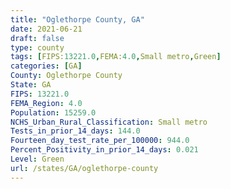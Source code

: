 ```yaml
---
title: "Oglethorpe County, GA"
date: 2021-06-21
draft: false
type: county
tags: [FIPS:13221.0,FEMA:4.0,Small metro,Green]
categories: [GA]
County: Oglethorpe County
State: GA
FIPS: 13221.0
FEMA_Region: 4.0
Population: 15259.0
NCHS_Urban_Rural_Classification: Small metro
Tests_in_prior_14_days: 144.0
Fourteen_day_test_rate_per_100000: 944.0
Percent_Positivity_in_prior_14_days: 0.021
Level: Green
url: /states/GA/oglethorpe-county
---
```




